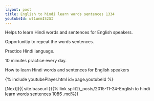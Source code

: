 ```yaml
---
layout: post
title: English to hindi learn words sentences 1334 
youtubeId: wt1unmIS2GI
---
```

 
 
Helps to learn Hindi words and sentences for English speakers.

Opportunitiy to repeat the words sentences. 

Practice Hindi language. 
 
10 minutes practice every day. 
 
How to learn Hindi words and sentences for English speakers 
 
{% include youtubePlayer.html id=page.youtubeId %}
 
 
[Next]({{ site.baseurl }}{% link  split2/_posts/2015-11-24-English to hindi learn words sentences 1086 .md%})
 
